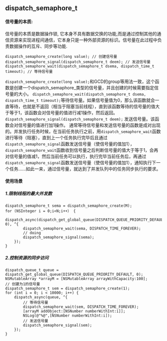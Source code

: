 ## dispatch_semaphore_t

#### 信号量的本质:

信号量的本质是数据操作锁, 它本身不具有数据交换的功能,而是通过控制其他的通信资源来实现进程间通信，它本身只是一种外部资源的标识。信号量在此过程中负责数据操作的互斥、同步等功能.

    dispatch_semaphore_create(long value); // 创建信号量
    dispatch_semaphore_signal(dispatch_semaphore_t deem); // 发送信号量
    dispatch_semaphore_wait(dispatch_semaphore_t dsema, dispatch_time_t timeout); // 等待信号量

`dispatch_semaphore_create(long value);`和GCD的group等用法一致，这个函数是创建一个dispatch_semaphore_类型的信号量，并且创建的时候需要指定信号量的大小。
`dispatch_semaphore_wait(dispatch_semaphore_t dsema, dispatch_time_t timeout);`等待信号量。如果信号量值为0，那么该函数就会一直等待，也就是不返回（相当于阻塞当前线程），直到该函数等待的信号量的值大于等于1，该函数会对信号量的值进行减1操作，然后返回。
`dispatch_semaphore_signal(dispatch_semaphore_t deem);` 发送信号量。该函数会对信号量的值进行加1操作。
通常等待信号量和发送信号量的函数是成对出现的。并发执行任务时候，在当前任务执行之前，用`dispatch_semaphore_wait`函数进行等待（阻塞），直到上一个任务执行完毕后且通过`dispatch_semaphore_signal`函数发送信号量（使信号量的值加1），`dispatch_semaphore_wait`函数收到信号量之后判断信号量的值大于等于1，会再对信号量的值减1，然后当前任务可以执行，执行完毕当前任务后，再通过`dispatch_semaphore_signal`函数发送信号量（使信号量的值加1），通知执行下一个任务......如此一来，通过信号量，就达到了并发队列中的任务同步执行的要求。

#### 使用场景

##### 1.限制线程的最大并发数

    dispatch_semaphore_t sema = dispatch_semaphore_create(M);
    for (NSInteger i = 0;i<N;i++） {
        dispatch_async(dispatch_get_global_queue(DISPATCH_QUEUE_PRIORITY_DEFAULT, 0), ^{
            dispatch_semaphore_wait(sema, DISPATCH_TIME_FOREVER); 
            // doing
            dispatch_semaphore_signal(sema);
        });
    } 

##### 2.控制资源的同步访问

    dispatch_queue_t queue = dispatch_get_global_queue(DISPATCH_QUEUE_PRIORITY_DEFAULT, 0);
    NSMutableArray *arrayM = [NSMutableArray arrayWithCapacity:100];
    // 创建为1的信号量
    dispatch_semaphore_t sem = dispatch_semaphore_create(1);
    for (int i = 0; i < 10000; i++) {
        dispatch_async(queue, ^{
            // 等待信号量
            dispatch_semaphore_wait(sem, DISPATCH_TIME_FOREVER);
            [arrayM addObject:[NSNumber numberWithInt:i]];
            NSLog(@"%@",[NSNumber numberWithInt:i]);
            // 发送信号量
            dispatch_semaphore_signal(sem);
        });
    }
